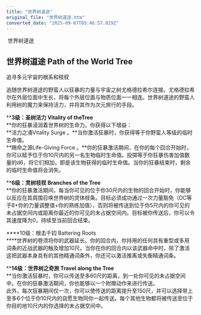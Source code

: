 ```yaml
---
title: "世界树道途"
original_file: "世界树道途.htm"
converted_date: "2025-09-07T05:46:57.829Z"
---
```


﻿ 世界树道途  

## **世界树道途 Path of the World Tree**

追寻多元宇宙的根系和枝杈

追随世界树道途的野蛮人以狂暴的力量与宇宙之树尤格德拉希尔连接。尤格德拉希尔在外层位面中生长，将每个外层位面与物质位面一一相连。世界树道途的野蛮人利用树的魔力来保持活力，并将其作为次元旅行的手段。

****3级：圣树活力 Vitality of theTree**  
**你的狂暴浸润着世界树的生命力。你获得以下增益：  
**活力之涌Vitality Surge 。**当你激活狂暴时，你获得等于你野蛮人等级的临时生命值。  
**赐命之源Life-Giving Force 。**你的狂暴激活期间，在你的每个回合开始时，你可以赋予位于你10尺内的另一名生物临时生命值。投掷等于你狂暴伤害加值数量的d6，将它们相加，即是该生物获得的临时生命值。当你的狂暴结束时，剩余的临时生命值将会消失。

****6级：灵树枝杈 Branches of the Tree**  
**你的狂暴激活期间，每当你可见的位于你30尺内的生物的回合开始时，你能够以反应在其周围召唤世界树的灵体枝条。目标必须成功通过一次力量豁免（DC等于8+你的力量调整值+你的熟练加值），否则将被传送到位于你5尺内的你可见的未占据空间内或距离你最近的你可见的未占据空间内。目标被你传送后，你可以令其速度降为0，持续至当前回合结束。

****10级：根击千钧 Battering Roots  
****世界树的卷须将你的武器延长。你的回合内，你持用的任何具有重型或多用词条的近战武器的触及增加10尺。当你在你的回合内以该武器命中时，除了激活这把武器本身具有的其他精通词条外，你还可以激活推离或失衡精通词条。

****14级：世界树之奇旅 Travel along the Tree**  
**当你激活狂暴时，你可以传送至多60尺的距离，到一处你可见的未占据空间中。在你的狂暴激活期间，你也能够以一个附赠动作来进行传送。  
此外，每次狂暴期间仅一次，你可以使传送的距离提升至150尺，并可以选择带上至多6个位于你10尺内的自愿生物同你一起传送。每个其他生物都将被传送至位于你目的地10尺内的你选择的未占据空间中。